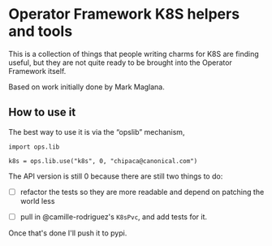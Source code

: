 # Operator Framework K8S helpers and tools

This is a collection of things that people writing charms for K8S are finding
useful, but they are not quite ready to be brought into the Operator Framework
itself.

Based on work initially done by Mark Maglana.

## How to use it

The best way to use it is via the “opslib” mechanism,

    import ops.lib

    k8s = ops.lib.use("k8s", 0, "chipaca@canonical.com")

The API version is still 0 because there are still two things to do:

* [ ] refactor the tests so they are more readable and depend on
      patching the world less

* [ ] pull in @camille-rodriguez's `K8sPvc`, and add tests for it.

Once that's done I'll push it to pypi.
